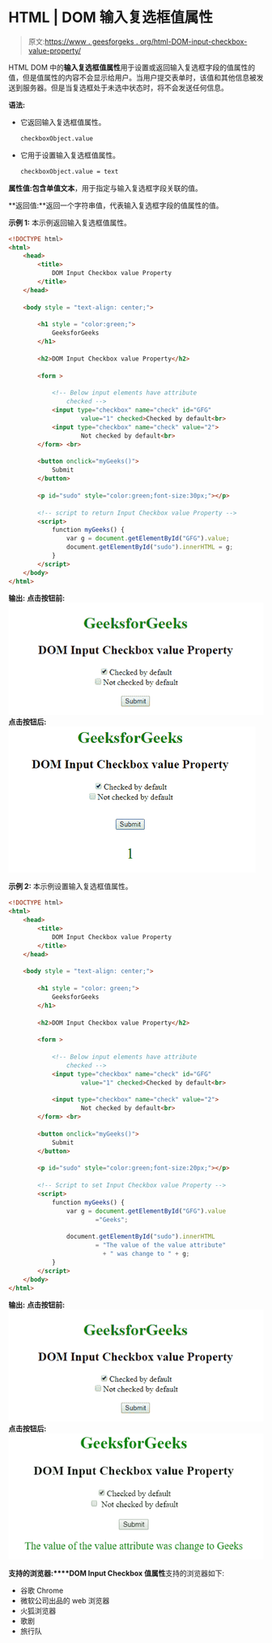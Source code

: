 # HTML | DOM 输入复选框值属性

> 原文:[https://www . geesforgeks . org/html-DOM-input-checkbox-value-property/](https://www.geeksforgeeks.org/html-dom-input-checkbox-value-property/)

HTML DOM 中的**输入复选框值属性**用于设置或返回输入复选框字段的值属性的值，但是值属性的内容不会显示给用户。当用户提交表单时，该值和其他信息被发送到服务器。但是当复选框处于未选中状态时，将不会发送任何信息。

**语法:**

*   它返回输入复选框值属性。

    ```html
    checkboxObject.value
    ```

*   它用于设置输入复选框值属性。

    ```html
    checkboxObject.value = text
    ```

**属性值:**包含单值**文本**，用于指定与输入复选框字段关联的值。

**返回值:**返回一个字符串值，代表输入复选框字段的值属性的值。

**示例 1:** 本示例返回输入复选框值属性。

```html
<!DOCTYPE html>
<html> 
    <head> 
        <title>
            DOM Input Checkbox value Property
        </title>
    </head> 

    <body style = "text-align: center;"> 

        <h1 style = "color:green;">
            GeeksforGeeks
        </h1> 

        <h2>DOM Input Checkbox value Property</h2> 

        <form > 

            <!-- Below input elements have attribute
                checked -->
            <input type="checkbox" name="check" id="GFG" 
                    value="1" checked>Checked by default<br> 
            <input type="checkbox" name="check" value="2">
                    Not checked by default<br> 
        </form> <br>

        <button onclick="myGeeks()">
            Submit
        </button>

        <p id="sudo" style="color:green;font-size:30px;"></p>

        <!-- script to return Input Checkbox value Property -->
        <script>
            function myGeeks() {
                var g = document.getElementById("GFG").value;
                document.getElementById("sudo").innerHTML = g;
            }
        </script>
    </body> 
</html>                    
```

**输出:**
**点击按钮前:**
![](img/724e9313e595849d22a62433d4ec953a.png)
**点击按钮后:**
![](img/93bc0b61c30f6e91adb8fdfe5a23c234.png)

**示例 2:** 本示例设置输入复选框值属性。

```html
<!DOCTYPE html> 
<html> 
    <head> 
        <title>
            DOM Input Checkbox value Property
        </title>
    </head> 

    <body style = "text-align: center;"> 

        <h1 style = "color: green;">
            GeeksforGeeks
        </h1> 

        <h2>DOM Input Checkbox value Property</h2> 

        <form > 

            <!-- Below input elements have attribute
                checked -->
            <input type="checkbox" name="check" id="GFG" 
                    value="1" checked>Checked by default<br> 

            <input type="checkbox" name="check" value="2">
                    Not checked by default<br> 
        </form> <br>

        <button onclick="myGeeks()">
            Submit
        </button>

        <p id="sudo" style="color:green;font-size:20px;"></p>

        <!-- Script to set Input Checkbox value Property -->
        <script>
            function myGeeks() {
                var g = document.getElementById("GFG").value
                        ="Geeks";

                document.getElementById("sudo").innerHTML
                        = "The value of the value attribute"
                          + " was change to " + g;
            }
        </script>
    </body> 
</html>                    
```

**输出:**
**点击按钮前:**
![](img/724e9313e595849d22a62433d4ec953a.png)
**点击按钮后:**
![](img/75565e69e17598982981850bbbdf51bf.png)

**支持的浏览器:****DOM Input Checkbox 值属性**支持的浏览器如下:

*   谷歌 Chrome
*   微软公司出品的 web 浏览器
*   火狐浏览器
*   歌剧
*   旅行队